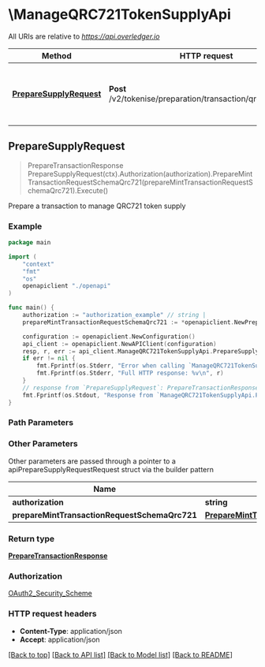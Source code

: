 # \ManageQRC721TokenSupplyApi

All URIs are relative to *https://api.overledger.io*

Method | HTTP request | Description
------------- | ------------- | -------------
[**PrepareSupplyRequest**](ManageQRC721TokenSupplyApi.md#PrepareSupplyRequest) | **Post** /v2/tokenise/preparation/transaction/qrc721/supply | Prepare a transaction to manage QRC721 token supply



## PrepareSupplyRequest

> PrepareTransactionResponse PrepareSupplyRequest(ctx).Authorization(authorization).PrepareMintTransactionRequestSchemaQrc721(prepareMintTransactionRequestSchemaQrc721).Execute()

Prepare a transaction to manage QRC721 token supply



### Example

```go
package main

import (
    "context"
    "fmt"
    "os"
    openapiclient "./openapi"
)

func main() {
    authorization := "authorization_example" // string | 
    prepareMintTransactionRequestSchemaQrc721 := *openapiclient.NewPrepareMintTransactionRequestSchemaQrc721(*openapiclient.NewLocation("Technology_example", "Network_example"), "Type_example", "Urgency_example") // PrepareMintTransactionRequestSchemaQrc721 | 

    configuration := openapiclient.NewConfiguration()
    api_client := openapiclient.NewAPIClient(configuration)
    resp, r, err := api_client.ManageQRC721TokenSupplyApi.PrepareSupplyRequest(context.Background()).Authorization(authorization).PrepareMintTransactionRequestSchemaQrc721(prepareMintTransactionRequestSchemaQrc721).Execute()
    if err != nil {
        fmt.Fprintf(os.Stderr, "Error when calling `ManageQRC721TokenSupplyApi.PrepareSupplyRequest``: %v\n", err)
        fmt.Fprintf(os.Stderr, "Full HTTP response: %v\n", r)
    }
    // response from `PrepareSupplyRequest`: PrepareTransactionResponse
    fmt.Fprintf(os.Stdout, "Response from `ManageQRC721TokenSupplyApi.PrepareSupplyRequest`: %v\n", resp)
}
```

### Path Parameters



### Other Parameters

Other parameters are passed through a pointer to a apiPrepareSupplyRequestRequest struct via the builder pattern


Name | Type | Description  | Notes
------------- | ------------- | ------------- | -------------
 **authorization** | **string** |  | 
 **prepareMintTransactionRequestSchemaQrc721** | [**PrepareMintTransactionRequestSchemaQrc721**](PrepareMintTransactionRequestSchemaQrc721.md) |  | 

### Return type

[**PrepareTransactionResponse**](PrepareTransactionResponse.md)

### Authorization

[OAuth2_Security_Scheme](../README.md#OAuth2_Security_Scheme)

### HTTP request headers

- **Content-Type**: application/json
- **Accept**: application/json

[[Back to top]](#) [[Back to API list]](../README.md#documentation-for-api-endpoints)
[[Back to Model list]](../README.md#documentation-for-models)
[[Back to README]](../README.md)

